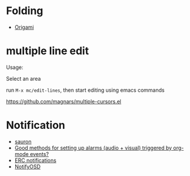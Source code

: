 # Folding
* [Origami](https://github.com/gregsexton/origami.el)

# multiple line edit

Usage:

Select an area

run `M-x mc/edit-lines`, then start editing using emacs commands

https://github.com/magnars/multiple-cursors.el

# Notification
* [sauron](https://github.com/djcb/sauron)
* [Good methods for setting up alarms (audio + visual) triggered by org-mode events?](http://emacs.stackexchange.com/questions/3844/good-methods-for-setting-up-alarms-audio-visual-triggered-by-org-mode-events)
* [ERC notifications](https://julien.danjou.info/blog/2012/erc-notifications)
* [NotifyOSD](https://wiki.ubuntu.com/NotifyOSD)
